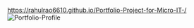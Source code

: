 https://rahulrao6610.github.io/Portfolio-Project-for-Micro-IT-/
![Portfolio-Profile](https://github.com/user-attachments/assets/89d23342-3dff-4f07-a249-c600a4aef627)
